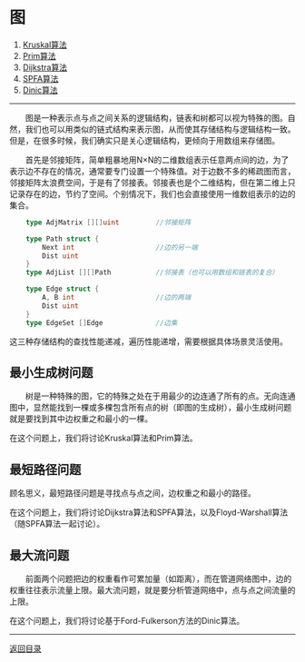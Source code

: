 # 图
 1. [Kruskal算法](07-A.md)
 2. [Prim算法](07-B.md)
 3. [Dijkstra算法](07-C.md)
 4. [SPFA算法](07-D.md)
 5. [Dinic算法](07-E.md)

___
　　图是一种表示点与点之间关系的逻辑结构，链表和树都可以视为特殊的图。自然，我们也可以用类似的链式结构来表示图，从而使其存储结构与逻辑结构一致。但是，在很多时候，我们确实只是关心逻辑结构，更倾向于用数组来存储图。

　　首先是邻接矩阵，简单粗暴地用N×N的二维数组表示任意两点间的边，为了表示边不存在的情况，通常要专门设置一个特殊值。对于边数不多的稀疏图而言，邻接矩阵太浪费空间，于是有了邻接表。邻接表也是个二维结构，但在第二维上只记录存在的边，节约了空间。个别情况下，我们也会直接使用一维数组表示的边的集合。
```go
	type AdjMatrix [][]uint			//邻接矩阵

	type Path struct {
		Next int					//边的另一端
		Dist uint
	}
	type AdjList [][]Path			//邻接表（也可以用数组和链表的复合）

	type Edge struct {
		A, B int					//边的两端
		Dist uint
	}
	type EdgeSet []Edge				//边集
```
这三种存储结构的查找性能递减，遍历性能递增，需要根据具体场景灵活使用。

## 最小生成树问题
　　树是一种特殊的图，它的特殊之处在于用最少的边连通了所有的点。无向连通图中，显然能找到一棵或多棵包含所有点的树（即图的生成树），最小生成树问题就是要找到其中边权重之和最小的一棵。

在这个问题上，我们将讨论Kruskal算法和Prim算法。

## 最短路径问题
顾名思义，最短路径问题是寻找点与点之间，边权重之和最小的路径。

在这个问题上，我们将讨论Dijkstra算法和SPFA算法，以及Floyd-Warshall算法（随SPFA算法一起讨论）。

## 最大流问题
　　前面两个问题把边的权重看作可累加量（如距离），而在管道网络图中，边的权重往往表示流量上限。最大流问题，就是要分析管道网络中，点与点之间流量的上限。

在这个问题上，我们将讨论基于Ford-Fulkerson方法的Dinic算法。

---
[返回目录](../index.md)
